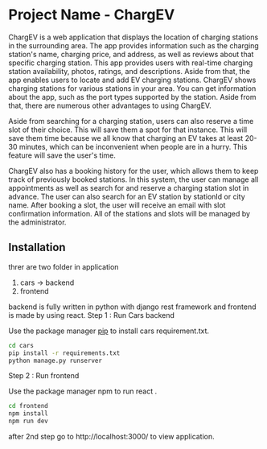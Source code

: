 # Project Name - ChargEV

ChargEV is a web application that displays the location of charging stations in the surrounding
area. The app provides information such as the charging station's name, charging price, and 
address, as well as reviews about that specific charging station. This app provides users with 
real-time charging station availability, photos, ratings, and descriptions.
Aside from that, the app enables users to locate and add EV charging stations. ChargEV shows 
charging stations for various stations in your area. You can get information about the app, such 
as the port types supported by the station. Aside from that, there are numerous other advantages 
to using ChargEV.

Aside from searching for a charging station, users can also reserve a time slot of their choice. 
This will save them a spot for that instance. This will save them time because we all know that 
charging an EV takes at least 20-30 minutes, which can be inconvenient when people are in a 
hurry. This feature will save the user's time.

ChargEV also has a booking history for the user, which allows them to keep track of previously 
booked stations. In this system, the user can manage all appointments as well as search for and 
reserve a charging station slot in advance. The user can also search for an EV station by stationId 
or city name. After booking a slot, the user will receive an email with slot confirmation 
information. All of the stations and slots will be managed by the administrator.


## Installation
threr are two folder in application 
1. cars -> backend
2. frontend 

backend is fully written in python with django rest framework and frontend is made by using react.
Step 1 : Run Cars backend

Use the package manager [pip](https://pip.pypa.io/en/stable/) to install cars requirement.txt.
```bash
cd cars
pip install -r requirements.txt
python manage.py runserver
```
Step 2 : Run frontend 

Use the package manager npm to run react .
```bash
cd frontend
npm install
npm run dev
```
after 2nd step go to http://localhost:3000/ to view application.
